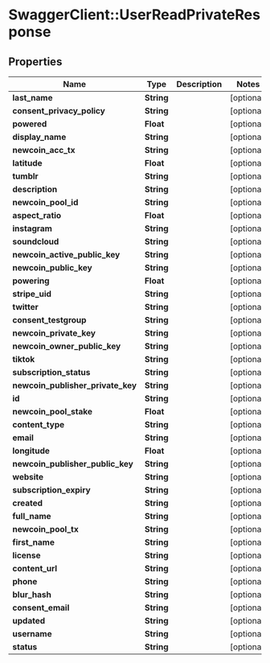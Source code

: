 # SwaggerClient::UserReadPrivateResponse

## Properties
Name | Type | Description | Notes
------------ | ------------- | ------------- | -------------
**last_name** | **String** |  | [optional] 
**consent_privacy_policy** | **String** |  | [optional] 
**powered** | **Float** |  | [optional] 
**display_name** | **String** |  | [optional] 
**newcoin_acc_tx** | **String** |  | [optional] 
**latitude** | **Float** |  | [optional] 
**tumblr** | **String** |  | [optional] 
**description** | **String** |  | [optional] 
**newcoin_pool_id** | **String** |  | [optional] 
**aspect_ratio** | **Float** |  | [optional] 
**instagram** | **String** |  | [optional] 
**soundcloud** | **String** |  | [optional] 
**newcoin_active_public_key** | **String** |  | [optional] 
**newcoin_public_key** | **String** |  | [optional] 
**powering** | **Float** |  | [optional] 
**stripe_uid** | **String** |  | [optional] 
**twitter** | **String** |  | [optional] 
**consent_testgroup** | **String** |  | [optional] 
**newcoin_private_key** | **String** |  | [optional] 
**newcoin_owner_public_key** | **String** |  | [optional] 
**tiktok** | **String** |  | [optional] 
**subscription_status** | **String** |  | [optional] 
**newcoin_publisher_private_key** | **String** |  | [optional] 
**id** | **String** |  | [optional] 
**newcoin_pool_stake** | **Float** |  | [optional] 
**content_type** | **String** |  | [optional] 
**email** | **String** |  | [optional] 
**longitude** | **Float** |  | [optional] 
**newcoin_publisher_public_key** | **String** |  | [optional] 
**website** | **String** |  | [optional] 
**subscription_expiry** | **String** |  | [optional] 
**created** | **String** |  | [optional] 
**full_name** | **String** |  | [optional] 
**newcoin_pool_tx** | **String** |  | [optional] 
**first_name** | **String** |  | [optional] 
**license** | **String** |  | [optional] 
**content_url** | **String** |  | [optional] 
**phone** | **String** |  | [optional] 
**blur_hash** | **String** |  | [optional] 
**consent_email** | **String** |  | [optional] 
**updated** | **String** |  | [optional] 
**username** | **String** |  | [optional] 
**status** | **String** |  | [optional] 


